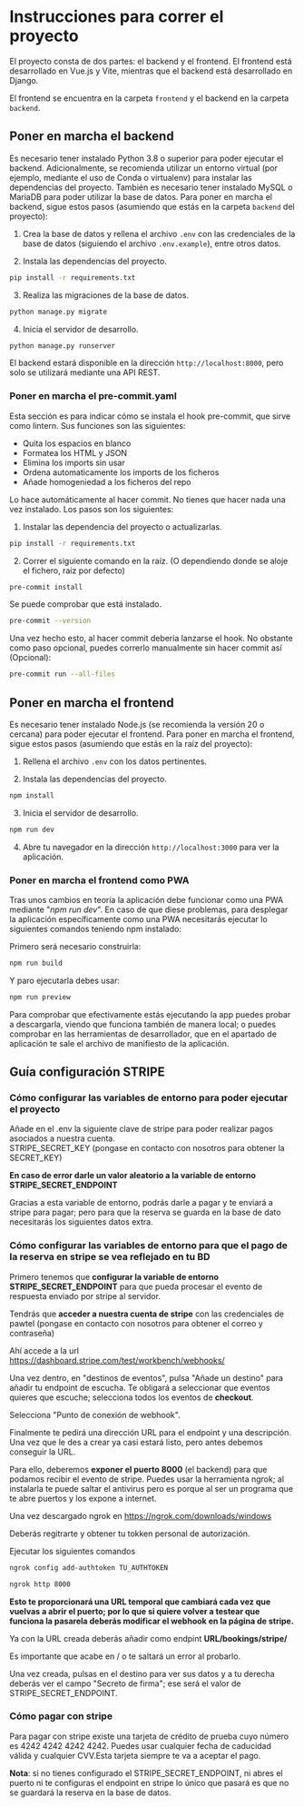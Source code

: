 # Instrucciones para correr el proyecto

El proyecto consta de dos partes: el backend y el frontend. El frontend está desarrollado en Vue.js y Vite, mientras que el backend está desarrollado en Django.

El frontend se encuentra en la carpeta `frontend` y el backend en la carpeta `backend`.

## Poner en marcha el backend
Es necesario tener instalado Python 3.8 o superior para poder ejecutar el backend. Adicionalmente, se recomienda utilizar un entorno virtual (por ejemplo, mediante el uso de Conda o virtualenv) para instalar las dependencias del proyecto.
También es necesario tener instalado MySQL o MariaDB para poder utilizar la base de datos.
Para poner en marcha el backend, sigue estos pasos (asumiendo que estás en la carpeta `backend` del proyecto):

1. Crea la base de datos y rellena el archivo `.env` con las credenciales de la base de datos (siguiendo el archivo `.env.example`), entre otros datos.

2. Instala las dependencias del proyecto.
```bash
pip install -r requirements.txt
```

3. Realiza las migraciones de la base de datos.
```bash
python manage.py migrate
```

4. Inicia el servidor de desarrollo.
```bash
python manage.py runserver
```

El backend estará disponible en la dirección `http://localhost:8000`, pero solo se utilizará mediante una API REST.

### Poner en marcha el pre-commit.yaml
Esta sección es para indicar cómo se instala el hook pre-commit, que sirve como lintern. Sus funciones son las siguientes:

- Quita los espacios en blanco
- Formatea los HTML y JSON
- Elimina los imports sin usar
- Ordena automaticamente los imports de los ficheros
- Añade homogeniedad a los ficheros del repo

Lo hace automáticamente al hacer commit. No tienes que hacer nada una vez instalado. Los pasos son los siguientes:

1. Instalar las dependencia del proyecto o actualizarlas.
```bash
pip install -r requirements.txt
```

2. Correr el siguiente comando en la raíz. (O dependiendo donde se aloje el fichero, raiz por defecto)
```bash
pre-commit install
```

Se puede comprobar que está instalado.
```bash
pre-commit --version
```

Una vez hecho esto, al hacer commit debería lanzarse el hook.
No obstante como paso opcional, puedes correrlo manualmente sin hacer commit así (Opcional):
```bash
pre-commit run --all-files
```



## Poner en marcha el frontend
Es necesario tener instalado Node.js (se recomienda la versión 20 o cercana) para poder ejecutar el frontend.
Para poner en marcha el frontend, sigue estos pasos (asumiendo que estás en la raíz del proyecto):

1. Rellena el archivo `.env` con los datos pertinentes.

2. Instala las dependencias del proyecto.
```bash
npm install
```

3. Inicia el servidor de desarrollo.
```bash
npm run dev
```

4. Abre tu navegador en la dirección `http://localhost:3000` para ver la aplicación.

### Poner en marcha el frontend como PWA

Tras unos cambios en teoría la aplicación debe funcionar como una PWA mediante "*npm run dev*". En caso de que diese problemas, para desplegar la aplicación específicamente como una PWA necesitarás ejecutar lo siguientes comandos teniendo npm instalado:

Primero será necesario construirla:

```bash
npm run build
```


Y paro ejecutarla debes usar:


```bash
npm run preview
```

Para comprobar que efectivamente estás ejecutando la app puedes probar a descargarla, viendo que funciona también de manera local; o puedes comprobar en las herramientas de desarrollador, que en el apartado de aplicación te sale el archivo de manifiesto de la aplicación.

## Guía configuración STRIPE

### Cómo configurar las variables de entorno para poder ejecutar el proyecto

Añade en el .env la siguiente clave de stripe para poder realizar pagos asociados a nuestra cuenta.     
STRIPE_SECRET_KEY (pongase en contacto con nosotros para obtener la SECRET_KEY)

**En caso de error darle un valor aleatorio a la variable de entorno STRIPE_SECRET_ENDPOINT**

Gracias a esta variable de entorno, podrás darle a pagar y te enviará a stripe para pagar; pero para que la reserva se guarda en la base de dato necesitarás los siguientes datos extra.


### Cómo configurar las variables de entorno para que el pago de la reserva en stripe se vea reflejado en tu BD

Primero tenemos que **configurar la variable de entorno STRIPE_SECRET_ENDPOINT** para que pueda procesar el evento de respuesta enviado por stripe al servidor.

Tendrás que **acceder a nuestra cuenta de stripe** con las credenciales de pawtel (pongase en contacto con nosotros para obtener el correo y contraseña)

Ahí accede a la url https://dashboard.stripe.com/test/workbench/webhooks/

Una vez dentro, en "destinos de eventos", pulsa "Añade un destino" para añadir tu endpoint de escucha. Te obligará a seleccionar que eventos quieres que escuche; selecciona todos los eventos de **checkout**.

Selecciona "Punto de conexión de webhook".

Finalmente te pedirá una dirección URL para el endpoint y una descripción. Una vez que le des a crear ya casi estará listo, pero antes debemos conseguir la URL.

Para ello, deberemos **exponer el puerto 8000** (el backend) para que podamos recibir el evento de stripe. Puedes usar la herramienta ngrok; al instalarla te puede saltar el antivirus pero es porque al ser un programa que te abre puertos y los expone a internet.

Una vez descargado ngrok en https://ngrok.com/downloads/windows

Deberás regitrarte y obtener tu tokken personal de autorización.

Ejecutar los siguientes comandos

```bash
ngrok config add-authtoken TU_AUTHTOKEN
```

```bash
ngrok http 8000
```

**Esto te proporcionará una URL temporal que cambiará cada vez que vuelvas a abrir el puerto; por lo que si quiere volver a testear que funciona la pasarela deberás modificar el webhook en la página de stripe.**

Ya con la URL creada deberás añadir como endpint **URL/bookings/stripe/** 

Es importante que acabe en / o te saltará un error al probarlo.

Una vez creada, pulsas en el destino para ver sus datos y a tu derecha deberás ver el campo "Secreto de firma"; ese será el valor de STRIPE_SECRET_ENDPOINT.

### Cómo pagar con stripe

Para pagar con stripe existe una tarjeta de crédito de prueba cuyo número es 4242 4242 4242 4242. Puedes usar cualquier fecha de caducidad válida y cualquier CVV.Esta tarjeta siempre te va a aceptar el pago.

**Nota**: si no tienes configurado el STRIPE_SECRET_ENDPOINT, ni abres el puerto ni te configuras el endpoint en stripe lo único que pasará es que no se guardará la reserva en la base de datos.

